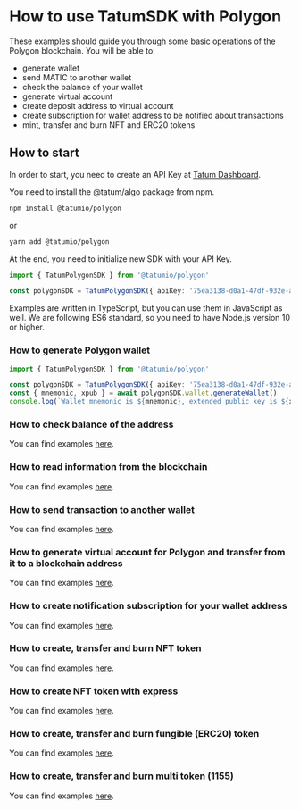 # How to use TatumSDK with Polygon

These examples should guide you through some basic operations of the Polygon blockchain. You will be able to:

- generate wallet
- send MATIC to another wallet
- check the balance of your wallet
- generate virtual account
- create deposit address to virtual account
- create subscription for wallet address to be notified about transactions
- mint, transfer and burn NFT and ERC20 tokens

## How to start

In order to start, you need to create an API Key at [Tatum Dashboard](https://dashboard.tatum.io).

You need to install the @tatum/algo package from npm.

```bash
npm install @tatumio/polygon
```

or

```bash
yarn add @tatumio/polygon
```

At the end, you need to initialize new SDK with your API Key.

```typescript
import { TatumPolygonSDK } from '@tatumio/polygon'

const polygonSDK = TatumPolygonSDK({ apiKey: '75ea3138-d0a1-47df-932e-acb3ee807dab' })
```

Examples are written in TypeScript, but you can use them in JavaScript as well. We are following ES6 standard, so you
need to have Node.js version 10 or higher.

### How to generate Polygon wallet

```typescript
import { TatumPolygonSDK } from '@tatumio/polygon'

const polygonSDK = TatumPolygonSDK({ apiKey: '75ea3138-d0a1-47df-932e-acb3ee807dab' })
const { mnemonic, xpub } = await polygonSDK.wallet.generateWallet()
console.log(`Wallet mnemonic is ${mnemonic}, extended public key is ${xpub}.`)
```

### How to check balance of the address

You can find examples [here](./src/app/polygon.balance.example.ts).

### How to read information from the blockchain

You can find examples [here](./src/app/polygon.blockchain.example.ts).

### How to send transaction to another wallet

You can find examples [here](./src/app/polygon.tx.example.ts).

### How to generate virtual account for Polygon and transfer from it to a blockchain address

You can find examples [here](./src/app/polygon.virtualAccount.example.ts).

### How to create notification subscription for your wallet address

You can find examples [here](./src/app/polygon.subscriptions.example.ts).

### How to create, transfer and burn NFT token

You can find examples [here](./src/app/polygon.nft.example.ts).

### How to create NFT token with express

You can find examples [here](./src/app/polygon.nft.mint.express.example.ts).

### How to create, transfer and burn fungible (ERC20) token

You can find examples [here](./src/app/polygon.erc20.example.ts).

### How to create, transfer and burn multi token (1155)

You can find examples [here](./src/app/polygon.multitoken.example.ts).

